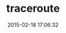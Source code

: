 ---
layout: post
title:  "traceroute"
repo:   "amatsuda/traceroute"
date:   2015-02-18 17:06:32
gemurl: https://github.com/amatsuda/traceroute
---